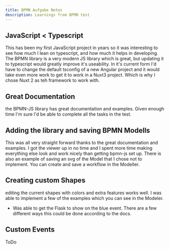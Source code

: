 ```yaml
---
title: BPMN Aufgabe Notes
description: Learnings from BPMN test
---
```


## JavaScript < Typescript

This has been my first JavaScript project in years so it was interesting to see how much I lean on typescript, and how much it helps in developing. The BPMN library is a very modern JS library which is great, but updating it to typescript would greatly improve it's useability. In it's current form I'd have to change the default tsconfig of a new Angular project and it would take even more work to get it to work in a Nuxt3 project. Which is why I chose Nuxt 2 as teh framework to work with.

## Great Documentation

the BPMN-JS library has great documentation and examples. Given enough time I'm sure I'd be able to complete all the tasks in the test.

## Adding the library and saving BPMN Modells

This was all very straight forward thanks to the great documentation and examples. I got the viewer up in no time and I spent more time making everything else look and work nicely than getting bpmn-js set up. There is also an example of saving an svg of the Model that I chose not to implement. You can create and save a workflow in the Modeller.

## Creating custom Shapes

editing the current shapes with colors and extra features works well. I was able to implement a few of the examples which you can see in the Modeler.

- Was able to get the Flask to show on the blue event. There are a few different ways this could be done according to the docs.

## Custom Events

ToDo
